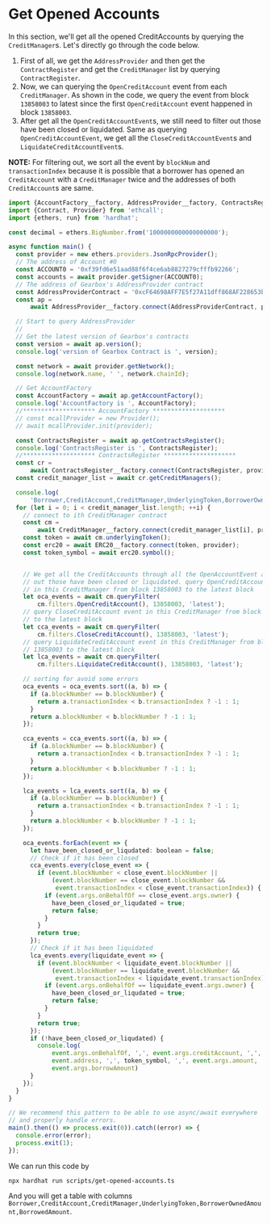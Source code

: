 # Get Opened Accounts

In this section, we'll get all the opened CreditAccounts by querying the `CreditManager`s. Let's directly go through the code below. 
  1. First of all, we get the `AddressProvider` and then get the `ContractRegister` and get the `CreditManager` list by querying `ContractRegister`. 
  2. Now, we can querying the `OpenCreditAccount` event from each `CreditManager`. As shown in the code, we query the event from block `13858003` to latest since the first `OpenCreditAccount` event happened in block `13858003`. 
  3. After get all the `OpenCreditAccountEvent`s, we still need to filter out those have been closed or liquidated. Same as querying `OpenCreditAccountEvent`, we get all the `CloseCreditAccountEvent`s and `LiquidateCreditAccountEvent`s.

  **NOTE:** For filtering out, we sort all the event by `blockNum` and `transactionIndex` because it is possible that a borrower has opened an `CreditAccount` with a `CreditManager` twice and the addresses of both `CreditAccount`s are same.

```jsx title="scripts/get-opened-accounts.ts"
import {AccountFactory__factory, AddressProvider__factory, ContractsRegister__factory, CreditAccount__factory, CreditManager__factory, ERC20__factory} from '@diesellabs/gearbox-sdk';
import {Contract, Provider} from 'ethcall';
import {ethers, run} from 'hardhat';

const decimal = ethers.BigNumber.from('1000000000000000000');

async function main() {
  const provider = new ethers.providers.JsonRpcProvider();
  // The address of Account #0
  const ACCOUNT0 = '0xf39fd6e51aad88f6f4ce6ab8827279cfffb92266';
  const accounts = await provider.getSigner(ACCOUNT0);
  // The address of Gearbox's AddressProvider contract
  const AddressProviderContract = '0xcF64698AFF7E5f27A11dff868AF228653ba53be0';
  const ap =
      await AddressProvider__factory.connect(AddressProviderContract, provider);

  // Start to query AddressProvider
  //
  // Get the latest version of Gearbox's contracts
  const version = await ap.version();
  console.log('version of Gearbox Contract is ', version);

  const network = await provider.getNetwork();
  console.log(network.name, ' ', network.chainId);

  // Get AccountFactory
  const AccountFactory = await ap.getAccountFactory();
  console.log('AccountFactory is ', AccountFactory);
  //******************** AccountFactory ********************
  // const mcallProvider = new Provider();
  // await mcallProvider.init(provider);

  const ContractsRegister = await ap.getContractsRegister();
  console.log('ContractsRegister is ', ContractsRegister);
  //******************** ContractsRegister ********************
  const cr =
      await ContractsRegister__factory.connect(ContractsRegister, provider);
  const credit_manager_list = await cr.getCreditManagers();

  console.log(
      'Borrower,CreditAccount,CreditManager,UnderlyingToken,BorrowerOwnedAmount,BorrowedAmount');
  for (let i = 0; i < credit_manager_list.length; ++i) {
    // connect to ith CreditManager contract
    const cm =
        await CreditManager__factory.connect(credit_manager_list[i], provider);
    const token = await cm.underlyingToken();
    const erc20 = await ERC20__factory.connect(token, provider);
    const token_symbol = await erc20.symbol();


    // We get all the CreditAccounts through all the OpenAccountEvent and filter
    // out those have been closed or liquidated. query OpenCreditAccount event
    // in this CreditManager from block 13858003 to the latest block
    let oca_events = await cm.queryFilter(
        cm.filters.OpenCreditAccount(), 13858003, 'latest');
    // query CloseCreditAccount event in this CreditManager from block 13858003
    // to the latest block
    let cca_events = await cm.queryFilter(
        cm.filters.CloseCreditAccount(), 13858003, 'latest');
    // query LiquidateCreditAccount event in this CreditManager from block
    // 13858003 to the latest block
    let lca_events = await cm.queryFilter(
        cm.filters.LiquidateCreditAccount(), 13858003, 'latest');

    // sorting for avoid some errors
    oca_events = oca_events.sort((a, b) => {
      if (a.blockNumber == b.blockNumber) {
        return a.transactionIndex < b.transactionIndex ? -1 : 1;
      }
      return a.blockNumber < b.blockNumber ? -1 : 1;
    });

    cca_events = cca_events.sort((a, b) => {
      if (a.blockNumber == b.blockNumber) {
        return a.transactionIndex < b.transactionIndex ? -1 : 1;
      }
      return a.blockNumber < b.blockNumber ? -1 : 1;
    });

    lca_events = lca_events.sort((a, b) => {
      if (a.blockNumber == b.blockNumber) {
        return a.transactionIndex < b.transactionIndex ? -1 : 1;
      }
      return a.blockNumber < b.blockNumber ? -1 : 1;
    });

    oca_events.forEach(event => {
      let have_been_closed_or_liqudated: boolean = false;
      // Check if it has been closed
      cca_events.every(close_event => {
        if (event.blockNumber < close_event.blockNumber ||
            (event.blockNumber == close_event.blockNumber &&
             event.transactionIndex < close_event.transactionIndex)) {
          if (event.args.onBehalfOf == close_event.args.owner) {
            have_been_closed_or_liqudated = true;
            return false;
          }
        }
        return true;
      });
      // Check if it has been liquidated
      lca_events.every(liquidate_event => {
        if (event.blockNumber < liquidate_event.blockNumber ||
            (event.blockNumber == liquidate_event.blockNumber &&
             event.transactionIndex < liquidate_event.transactionIndex)) {
          if (event.args.onBehalfOf == liquidate_event.args.owner) {
            have_been_closed_or_liqudated = true;
            return false;
          }
        }
        return true;
      });
      if (!have_been_closed_or_liqudated) {
        console.log(
            event.args.onBehalfOf, ',', event.args.creditAccount, ',',
            event.address, ',', token_symbol, ',', event.args.amount, ',',
            event.args.borrowAmount)
      }
    });
  }
}

// We recommend this pattern to be able to use async/await everywhere
// and properly handle errors.
main().then(() => process.exit(0)).catch((error) => {
  console.error(error);
  process.exit(1);
});
```

We can run this code by

```
npx hardhat run scripts/get-opened-accounts.ts
```
And you will get a table with columns `Borrower,CreditAccount,CreditManager,UnderlyingToken,BorrowerOwnedAmount,BorrowedAmount`.
